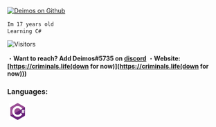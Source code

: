 <a href="https://discord.gg/logger" target="_blank"> <img src="https://cdn.discordapp.com/attachments/953092373464879107/985952542347382814/DeimosAndTerryADavis.gif" alt="Deimos on Github"/></a>
```sh-session
Im 17 years old
Learning C#
```

<img src="https://komarev.com/ghpvc/?username=mxtyx&label=Profile%20views&color=blueviolet&style=flat" alt="Visitors"></a>


・**Want to reach? Add Deimos#5735 on [discord](https://discord.gg/logger)**
</a>
・**Website: [https://criminals.life(down for now)](https://criminals.life(down for now)))**


<h3 align="left">Languages:</h3>
<p align="left"><img href="https://www.w3schools.com/cs/" target="_blank" rel="noreferrer"> <img src="https://raw.githubusercontent.com/devicons/devicon/master/icons/csharp/csharp-original.svg" alt="csharp" width="40" height="40"/>
